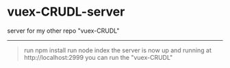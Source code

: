 # vuex-CRUDL-server
server for my other repo "vuex-CRUDL"
***
>run npm install
>run node index
the server is now up and running at http://localhost:2999
you can run the "vuex-CRUDL"
